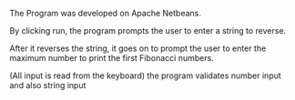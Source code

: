 The Program was developed on Apache Netbeans.

By clicking run, the program prompts the user to enter a string to reverse.

After it reverses the string, it goes on to prompt the user to enter the maximum number
to print the first Fibonacci numbers.

(All input is read from the keyboard)
the program validates number input and also string input
